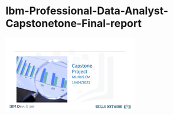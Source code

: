 # Ibm-Professional-Data-Analyst-Capstonetone-Final-report

 <img src="images/C (1).jpg" width="350" title="hover text">
